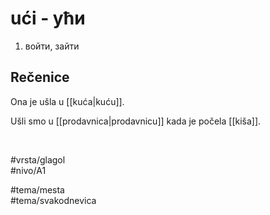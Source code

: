 # ući - ући

1. войти, зайти  

## Rečenice

Ona je ušla u [[kuća|kuću]].  

Ušli smo u [[prodavnica|prodavnicu]] kada je počela [[kiša]].  

<br>

#vrsta/glagol  
#nivo/A1  

#tema/mesta  
#tema/svakodnevica  
